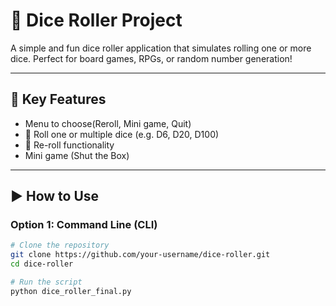 # 🎲 Dice Roller Project

A simple and fun dice roller application that simulates rolling one or more dice. Perfect for board games, RPGs, or random number generation!

---

## 🧩 Key Features

- Menu to choose(Reroll, Mini game, Quit)
- 🎲 Roll one or multiple dice (e.g. D6, D20, D100)
- 🔁 Re-roll functionality
- Mini game (Shut the Box)
---

## ▶️ How to Use

### Option 1: Command Line (CLI)

```bash
# Clone the repository
git clone https://github.com/your-username/dice-roller.git
cd dice-roller

# Run the script
python dice_roller_final.py
